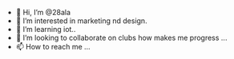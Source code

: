 - 👋 Hi, I’m @28ala
- 👀 I’m interested in marketing nd design.
- 🌱 I’m learning iot..
- 💞️ I’m looking to collaborate on clubs how makes me progress ...
- 📫 How to reach me ...

<!---
28ala/28ala is a ✨ special ✨ repository because its `README.md` (this file) appears on your GitHub profile.
You can click the Preview link to take a look at your changes.
--->
